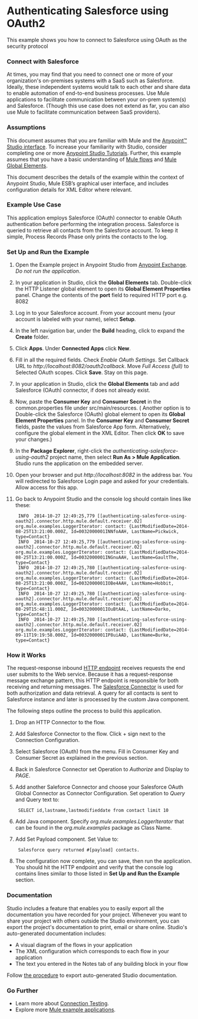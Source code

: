 # Authenticating Salesforce using OAuth2 #

This example shows you how to connect to Salesforce using OAuth as the security protocol 

### Connect with Salesforce ###

At times, you may find that you need to connect one or more of your organization's on-premises systems with a SaaS such as Salesforce. Ideally, these independent systems would talk to each other and share data to enable automation of end-to-end business processes. Use Mule applications to facilitate communication between your on-prem system(s) and Salesforce. (Though this use case does not extend as far, you can also use Mule to facilitate communication between SaaS providers).

### Assumptions ###

This document assumes that you are familiar with Mule and the [Anypoint™ Studio interface](http://www.mulesoft.org/documentation/display/current/Anypoint+Studio+Essentials). To increase your familiarity with Studio, consider completing one or more [Anypoint Studio Tutorials](http://www.mulesoft.org/documentation/display/current/Basic+Studio+Tutorial). Further, this example assumes that you have a basic understanding of [Mule flows](http://www.mulesoft.org/documentation/display/current/Mule+Application+Architecture) and [Mule Global Elements](http://www.mulesoft.org/documentation/display/current/Global+Elements). 

This document describes the details of the example within the context of Anypoint Studio, Mule ESB’s graphical user interface, and includes configuration details for XML Editor where relevant. 

### Example Use Case ###

This application employs Salesforce (OAuth) connector to enable OAuth authentication before performing the integration process. Salesforce is queried to retrieve all contacts from the Salesforce account. To keep it simple, Process Records Phase only prints the contacts to the log. 

### Set Up and Run the Example ###

1. Open the Example project in Anypoint Studio from [Anypoint Exchange](http://www.mulesoft.org/documentation/display/current/Anypoint+Exchange). *Do not run the application*.
2. In your application in Studio, click the **Global Elements** tab. Double-click the HTTP Listener global element to open its **Global Element Properties** panel. Change the contents of the **port** field to required HTTP port e.g. 8082
1. Log in to your Salesforce account. From your account menu (your account is labeled with your name), select **Setup**.
1. In the left navigation bar, under the **Build** heading, click to expand the **Create** folder. 
1. Click **Apps**. Under **Connected Apps** click **New**.
1. Fill in all the required fields. Check *Enable OAuth Settings*. Set Callback URL to *http://localhost:8082/oauth2callback*. Move *Full Access (full)* to Selected OAuth scopes. Click **Save**. Stay on this page.
1. In your application in Studio, click the **Global Elements** tab and add Salesforce (OAuth) connector, if does not already exist.
1. Now, paste the **Consumer Key** and **Consumer Secret** in the common.properties file under src/main/resources. ( Another option is to Double-click the Salesforce (OAuth) global element to open its **Global Element Properties** panel. In the **Consumer Key** and **Consumer Secret** fields, paste the values from Salesforce App form. Alternatively, configure the global element in the XML Editor. Then click **OK** to save your changes.)
1. In the **Package Explorer**, right-click the *authenticating-salesforce-using-oauth2* project name, then select **Run As > Mule Application**. Studio runs the application on the embedded server.
2. Open your browser and put *http://localhost:8082* in the address bar. You will redirected to Salesforce Login page and asked for your credentials. Allow access for this app.  
3. Go back to Anypoint Studio and the console log should contain lines like these:

		INFO  2014-10-27 12:49:25,779 [[authenticating-salesforce-using-oauth2].connector.http.mule.default.receiver.02] org.mule.examples.LoggerIterator: contact: {LastModifiedDate=2014-08-25T13:21:00.000Z, Id=0032000001INNfoAAH, LastName=Pickwick, type=Contact}
		INFO  2014-10-27 12:49:25,779 [[authenticating-salesforce-using-oauth2].connector.http.mule.default.receiver.02] org.mule.examples.LoggerIterator: contact: {LastModifiedDate=2014-08-25T13:21:00.000Z, Id=0032000001INGnuAAH, LastName=GaultThe, type=Contact}
		INFO  2014-10-27 12:49:25,780 [[authenticating-salesforce-using-oauth2].connector.http.mule.default.receiver.02] org.mule.examples.LoggerIterator: contact: {LastModifiedDate=2014-08-25T13:21:00.000Z, Id=0032000001IOBe4AAH, LastName=Hobbit, type=Contact}
		INFO  2014-10-27 12:49:25,780 [[authenticating-salesforce-using-oauth2].connector.http.mule.default.receiver.02] org.mule.examples.LoggerIterator: contact: {LastModifiedDate=2014-08-29T15:48:11.000Z, Id=0032000001IOuBtAAL, LastName=Darko, type=Contact}
		INFO  2014-10-27 12:49:25,780 [[authenticating-salesforce-using-oauth2].connector.http.mule.default.receiver.02] org.mule.examples.LoggerIterator: contact: {LastModifiedDate=2014-09-11T19:19:58.000Z, Id=0032000001IP8uiAAD, LastName=Burke, type=Contact}


### How it Works ###

The request-response inbound [HTTP endpoint](http://www.mulesoft.org/documentation/display/current/HTTP+Connector) receives requests the end user submits to the Web service. Because it has a request-response message exchange pattern, this HTTP endpoint is responsible for both receiving and returning messages. The [Salesforce Connector](http://www.mulesoft.org/documentation/display/current/Salesforce+Connector) is used for both authorization and data retrieval. A query for all contacts is sent to Salesforce instance and later is processed by the custom Java component. 

The following steps outline the process to build this application. 

1. Drop an HTTP Connector to the flow. 
2. Add Salesforce Connector to the flow. Click + sign next to the Connection Configuration. 
3. Select Salesforce (OAuth) from the menu. Fill in Consumer Key and Consumer Secret as explained in the previous section.  
4. Back in Salesforce Connector set Operation to *Authorize* and Display to *PAGE*.
6. Add another Saleforce Connector and choose your Salesforce OAuth Global Connector as Connector Configuration. Set operation to *Query* and Query text to:

		SELECT id,lastname,lastmodifieddate from contact limit 10
6. Add Java component. Specify *org.mule.examples.LoggerIterator* that can be found in the *org.mule.examples* package as Class Name.
8. Add Set Payload component. Set Value to:

		Salesforce query returned #[payload] contacts.
9. The configuration now complete, you can save, then run the application. You should hit the HTTP endpoint and verify that the console log contains lines similar to those listed in **Set Up and Run the Example** section.

 
### Documentation ###

Studio includes a feature that enables you to easily export all the documentation you have recorded for your project. Whenever you want to share your project with others outside the Studio environment, you can export the project's documentation to print, email or share online. Studio's auto-generated documentation includes:

- A visual diagram of the flows in your application
- The XML configuration which corresponds to each flow in your application
- The text you entered in the Notes tab of any building block in your flow

Follow [the procedure](http://www.mulesoft.org/documentation/display/current/Importing+and+Exporting+in+Studio#ImportingandExportinginStudio-ExportingStudioDocumentation) to export auto-generated Studio documentation.

### Go Further ###

- Learn more about [Connection Testing](http://www.mulesoft.org/documentation/display/current/Testing+Connections).
- Explore more [Mule example applications](https://www.mulesoft.com/exchange#!/?types=example).
